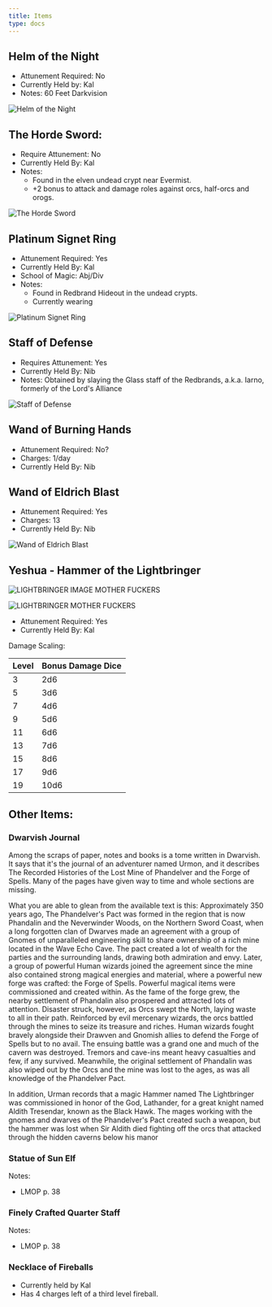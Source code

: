 ```yaml
---
title: Items
type: docs
---
```


## Helm of the Night
* Attunement Required:  No
* Currently Held by:  Kal
* Notes:  60 Feet Darkvision

![Helm of the Night](/images/helmofnight.png)

## The Horde Sword:
* Require Attunement:  No
* Currently Held By:  Kal
* Notes:  
    * Found in the elven undead crypt near Evermist.
    * +2 bonus to attack and damage roles against orcs, half-orcs and orogs.

![The Horde Sword](/images/hordesword.png)

## Platinum Signet Ring
* Attunement Required:  Yes
* Currently Held By:  Kal
* School of Magic:  Abj/Div
* Notes:
    * Found in Redbrand Hideout in the undead crypts.
    * Currently wearing

![Platinum Signet Ring](/images/platinumsignetring.png)

## Staff of Defense
* Requires Attunement:  Yes
* Currently Held By:  Nib
* Notes:  Obtained by slaying the Glass staff of the Redbrands, a.k.a. Iarno, formerly of the Lord's Alliance

![Staff of Defense](/images/staffofthed.png)

## Wand of Burning Hands

* Attunement Required:  No?
* Charges:  1/day
* Currently Held By:  Nib


## Wand of Eldrich Blast

* Attunement Required:  Yes 
* Charges:  13
* Currently Held By:  Nib

![Wand of Eldrich Blast](/images/wandofeldrichblast.png)


## Yeshua - Hammer of the Lightbringer
![LIGHTBRINGER IMAGE MOTHER FUCKERS](/images/lightbringer.png)

![LIGHTBRINGER MOTHER FUCKERS](/images/yeshua.png)

* Attunement Required:  Yes
* Currently Held By:  Kal

Damage Scaling:

| Level | Bonus Damage Dice |
| --- | --- |
| 3 | 2d6 |
| 5 | 3d6 | 
| 7 | 4d6 | 
| 9 | 5d6 |
| 11 | 6d6 |
| 13 | 7d6 |
| 15 | 8d6 |
| 17 | 9d6 | 
| 19 | 10d6 |

## Other Items:
### Dwarvish Journal
Among the scraps of paper, notes and books is a tome written in Dwarvish. It says that it's the journal of an adventurer named Urmon, and it describes The Recorded Histories of the Lost Mine of Phandelver and the Forge of Spells. Many of the pages have given way to time and whole sections are missing. 

What you are able to glean from the available text is this:
Approximately 350 years ago, The Phandelver's Pact was formed in the region that is now Phandalin and the Neverwinder Woods, on the Northern Sword Coast, when a long forgotten clan of Dwarves made an agreement with a group of Gnomes of unparalleled engineering skill to share ownership of a rich mine located in the Wave Echo Cave. The pact created a lot of wealth for the parties and the surrounding lands, drawing both admiration and envy. Later, a group of powerful Human wizards joined the agreement since the mine also contained strong magical energies and material, where a powerful new forge was crafted: the Forge of Spells. Powerful magical items were commissioned and created within. As the fame of the forge grew, the nearby settlement of Phandalin also prospered and attracted lots of attention.
Disaster struck, however, as Orcs swept the North, laying waste to all in their path. Reinforced by evil mercenary wizards, the orcs battled through the mines to seize its treasure and riches. Human wizards fought bravely alongside their Drawven and Gnomish allies to defend the Forge of Spells but to no avail. The ensuing battle was a grand one and much of the cavern was destroyed. Tremors and cave-ins meant heavy casualties and few, if any survived. Meanwhile, the original settlement of Phandalin was also wiped out by the Orcs and the mine was lost to the ages, as was all knowledge of the Phandelver Pact. 

In addition, Urman records that a magic Hammer named The Lightbringer was commissioned in honor of the God, Lathander, for a great knight named Aldith Tresendar, known as the Black Hawk. The mages working with the gnomes and dwarves of the Phandelver's Pact created such a weapon, but the hammer was lost when Sir Aldith died fighting off the orcs that attacked through the hidden caverns below his manor

### Statue of Sun Elf
Notes:

* LMOP p. 38

### Finely Crafted Quarter Staff
Notes:

* LMOP p. 38

### Necklace of Fireballs
* Currently held by Kal
* Has 4 charges left of a third level fireball.